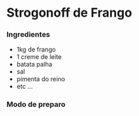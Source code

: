 # Strogonoff de Frango

### Ingredientes
- 1kg de frango
- 1 creme de leite
- batata palha
- sal
- pimenta do reino
- etc ...


### Modo de preparo
